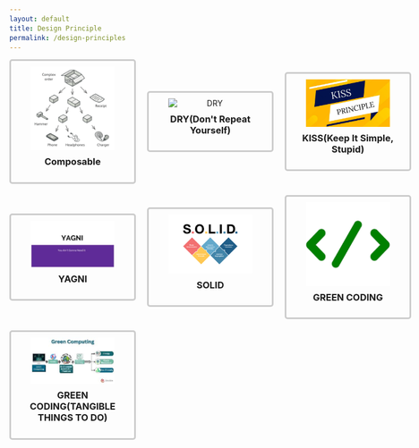 ```yaml
---
layout: default
title: Design Principle
permalink: /design-principles
---
```


<style>
  .button-container {
    display: grid;
    grid-template-columns: repeat(4, 1fr);
    gap: 20px;
    justify-items: center;
    padding-bottom: 50px;
    align-items: center; /* Align items vertically */
  }

  .button {
    text-align: center;
  }

  .box {
    border: 3px solid #ccc;
    padding: 10px;
    border-radius: 5px;
    width: 200px; /* Adjust as needed */
    text-align: center;
  }

  .button img {
    width: 150px; /* Adjust as needed */
    height: auto;
    display: block;
    margin: 0 auto;
  }

  .button h3 {
    margin-top: 10px;
  }

  .button a {
    text-decoration: none;
  }

  h1 {
    font-size: 36px; /* Increase font size */
    text-align: left; /* Center align the text */
    margin-top: 40px; /* Add some top margin */
  }
</style>

<div class="button-container">
  <div class="button">
    <div class="box">
      <a href="/design-principles/composable">
        <img src="./../pictures/composable.png" alt="Composable">
        <h3>Composable</h3>
      </a>
    </div>
  </div>
  <div class="button">
    <div class="box">
      <a href="/design-principles/DRY">
        <img src="./../pictures/DRY.png" alt="DRY">
        <h3>DRY(Don't Repeat Yourself)</h3>
      </a>
    </div>
  </div>
  <div class="button">
    <div class="box">
      <a href="/design-principles/KISS">
        <img src="./../pictures/kiss.png" alt="KISS">
        <h3>KISS(Keep It Simple, Stupid)</h3>
      </a>
    </div>
  </div>
  <div class="button">
    <div class="box">
      <a href="/design-principles/hollywood">
        <img src="./../pictures/hollywoodicon.png" alt="Hollywood">
        <h3>HOLLYWOOD</h3>
      </a>
    </div>
  </div>
  <div class="button">
    <div class="box">
      <a href="/design-principles/YAGNI">
        <img src="./../pictures/yagniicon.png" alt="YAGNI">
        <h3>YAGNI</h3>
      </a>
    </div>
  </div>
  <div class="button">
    <div class="box">
      <a href="/design-principles/SOLID">
        <img src="./../pictures/solidicon.png" alt="SOLID">
        <h3>SOLID</h3>
      </a>
    </div>
  </div>
  <div class="button">
    <div class="box">
      <a href="/design-principles/green-coding-principles">
        <img src="./../pictures/greencodingicon.png" alt="Green Coding Principles">
        <h3>GREEN CODING</h3>
      </a>
    </div>
  </div>
  <div class="button">
    <div class="box">
      <a href="/design-principles/green-coding">
        <img src="./../pictures/green3.png" alt="Green Coding (3 Pillars and Benefits)">
        <h3>Green Coding (3 Pillars and Benefits)</h3>
      </a>
    </div>
  </div>
  <div class="button">
    <div class="box">
      <a href="/design-principles/green-coding-tangible">
        <img src="./../pictures/greentabgible.png" alt="Green Coding (Tangible Things to Do)">
        <h3>GREEN CODING(TANGIBLE THINGS TO DO)</h3>
      </a>
    </div>
  </div>
  <!-- Add more buttons similarly -->
</div>
